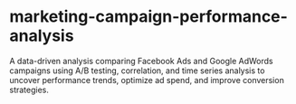 # marketing-campaign-performance-analysis
A data-driven analysis comparing Facebook Ads and Google AdWords campaigns using A/B testing, correlation, and time series analysis to uncover performance trends, optimize ad spend, and improve conversion strategies.
